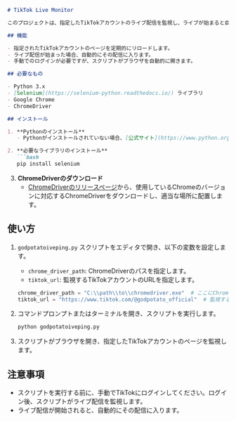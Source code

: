 
```markdown
# TikTok Live Monitor

このプロジェクトは、指定したTikTokアカウントのライブ配信を監視し、ライブが始まると自動的にその配信に入るためのPythonスクリプトです。

## 機能

- 指定されたTikTokアカウントのページを定期的にリロードします。
- ライブ配信が始まった場合、自動的にその配信に入ります。
- 手動でのログインが必要ですが、スクリプトがブラウザを自動的に開きます。

## 必要なもの

- Python 3.x
- [Selenium](https://selenium-python.readthedocs.io/) ライブラリ
- Google Chrome
- ChromeDriver

## インストール

1. **Pythonのインストール**
   - Pythonがインストールされていない場合、[公式サイト](https://www.python.org/downloads/)からインストールしてください。

2. **必要なライブラリのインストール**
   ```bash
   pip install selenium
   ```

3. **ChromeDriverのダウンロード**
   - [ChromeDriverのリリースページ](https://chromedriver.chromium.org/downloads)から、使用しているChromeのバージョンに対応するChromeDriverをダウンロードし、適当な場所に配置します。

## 使い方

1. `godpotatoiveping.py` スクリプトをエディタで開き、以下の変数を設定します。
   - `chrome_driver_path`: ChromeDriverのパスを指定します。
   - `tiktok_url`: 監視するTikTokアカウントのURLを指定します。

   ```python
   chrome_driver_path = "C:\\path\\to\\chromedriver.exe"  # ここにChromeDriverのパスを設定
   tiktok_url = "https://www.tiktok.com/@godpotato_official"  # 監視するアカウントのURL
   ```

2. コマンドプロンプトまたはターミナルを開き、スクリプトを実行します。
   ```bash
   python godpotatoiveping.py
   ```

3. スクリプトがブラウザを開き、指定したTikTokアカウントのページを監視します。

## 注意事項

- スクリプトを実行する前に、手動でTikTokにログインしてください。ログイン後、スクリプトがライブ配信を監視します。
- ライブ配信が開始されると、自動的にその配信に入ります。

